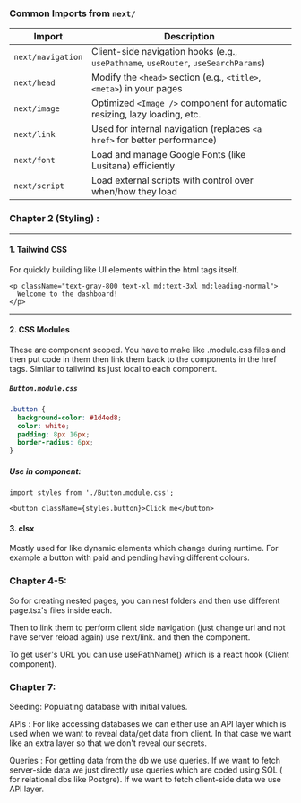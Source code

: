 ### Common Imports from `next/`

| Import | Description |
|--------|-------------|
| `next/navigation` | Client-side navigation hooks (e.g., `usePathname`, `useRouter`, `useSearchParams`) |
| `next/head` | Modify the `<head>` section (e.g., `<title>`, `<meta>`) in your pages |
| `next/image` | Optimized `<Image />` component for automatic resizing, lazy loading, etc. |
| `next/link` | Used for internal navigation (replaces `<a href>` for better performance) |
| `next/font` | Load and manage Google Fonts (like Lusitana) efficiently |
| `next/script` | Load external scripts with control over when/how they load |


### Chapter 2 (Styling) : 

---

#### 1. Tailwind CSS

For quickly building like UI elements within the html tags itself.

```tsx
<p className="text-gray-800 text-xl md:text-3xl md:leading-normal">
  Welcome to the dashboard!
</p>
```

---

#### 2. CSS Modules

These are component scoped. You have to make like .module.css files and then put code in them then link them back to the components in the href tags. Similar to tailwind its just local to each component. 

##### `Button.module.css`
```css
.button {
  background-color: #1d4ed8;
  color: white;
  padding: 8px 16px;
  border-radius: 6px;
}
```

##### Use in component:
```tsx
import styles from './Button.module.css';

<button className={styles.button}>Click me</button>
```


#### 3. clsx

Mostly used for like dynamic elements which change during runtime. For example a button with paid and pending having different colours.


### Chapter 4-5:
So for creating nested pages, you can nest folders and then use different page.tsx's files inside each.

Then to link them to perform client side navigation (just change url and not have server reload again) use next/link. and then the <Link></Link> component.

To get user's URL you can use usePathName() which is a react hook (Client component). 

### Chapter 7:
Seeding: Populating database with initial values. 

APIs : For like accessing databases we can either use an API layer which is used when we want to reveal data/get data from client. In that case we want like an extra layer so that we don't reveal our secrets. 

Queries : For getting data from the db we use queries. If we want to fetch server-side data we just directly use queries which are coded using SQL ( for relational dbs like Postgre). If we want to fetch client-side data we use API layer. 
